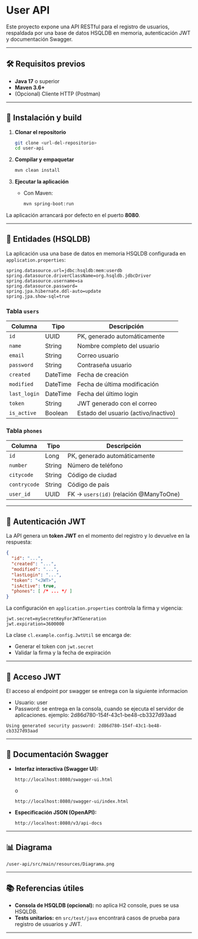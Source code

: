 # User API

Este proyecto expone una API RESTful para el registro de usuarios, respaldada por una base de datos HSQLDB en memoria, autenticación JWT y documentación Swagger.

---

## 🛠️ Requisitos previos

- **Java 17** o superior  
- **Maven 3.6+**  
- (Opcional) Cliente HTTP (Postman)

---

## 🚀 Instalación y build

1. **Clonar el repositorio**  
   ```bash
   git clone <url-del-repositorio>
   cd user-api
   ```

2. **Compilar y empaquetar**  
   ```bash
   mvn clean install
   ```

3. **Ejecutar la aplicación**  
   - Con Maven:
     ```bash
     mvn spring-boot:run
     ```

La aplicación arrancará por defecto en el puerto **8080**.

---

## 💾 Entidades (HSQLDB)

La aplicación usa una base de datos en memoria HSQLDB configurada en `application.properties`:

```properties
spring.datasource.url=jdbc:hsqldb:mem:userdb
spring.datasource.driverClassName=org.hsqldb.jdbcDriver
spring.datasource.username=sa
spring.datasource.password=
spring.jpa.hibernate.ddl-auto=update
spring.jpa.show-sql=true
```

### Tabla `users`

| Columna     | Tipo     | Descripción                             |
|-------------|----------|-----------------------------------------|
| `id`        | UUID     | PK, generado automáticamente            |
| `name`      | String   | Nombre completo del usuario             |
| `email`     | String   | Correo usuario           		   |
| `password`  | String   | Contraseña usuario 			   |
| `created`   | DateTime | Fecha de creación                       |
| `modified`  | DateTime | Fecha de última modificación            |
| `last_login`| DateTime | Fecha del último login                  |
| `token`     | String   | JWT generado con el correo 		   |
| `is_active` | Boolean  | Estado del usuario (activo/inactivo)    |

### Tabla `phones`

| Columna      | Tipo   | Descripción                                      |
|--------------|--------|--------------------------------------------------|
| `id`         | Long   | PK, generado automáticamente                     |
| `number`     | String | Número de teléfono                               |
| `citycode`   | String | Código de ciudad                                 |
| `contrycode` | String | Código de país                                   |
| `user_id`    | UUID   | FK → `users(id)` (relación @ManyToOne)           |

---

## 🔐 Autenticación JWT

La API genera un **token JWT** en el momento del registro y lo devuelve en la respuesta:

```json
{
  "id": "...",
  "created": "...",
  "modified": "...",
  "lastLogin": "...",
  "token": "<JWT>",
  "isActive": true,
  "phones": [ /* ... */ ]
}
```

La configuración en `application.properties` controla la firma y vigencia:

```properties
jwt.secret=mySecretKeyForJWTGeneration
jwt.expiration=3600000
```

La clase `cl.example.config.JwtUtil` se encarga de:

- Generar el token con `jwt.secret`
- Validar la firma y la fecha de expiración

---

## 🔑 Acceso JWT
El acceso al endpoint por swagger se entrega con la siguiente informacion 
- Usuario: user
- Password: se entrega en la consola, cuando se ejecuta el servidor de aplicaciones. ejemplo: 2d86d780-154f-43c1-be48-cb3327d93aad

```
Using generated security password: 2d86d780-154f-43c1-be48-cb3327d93aad
```
---

## 📄 Documentación Swagger

- **Interfaz interactiva (Swagger UI):**  
  ```
  http://localhost:8080/swagger-ui.html
  ```
  o
  ```
  http://localhost:8080/swagger-ui/index.html
  ```

- **Especificación JSON (OpenAPI):**  
  ```
  http://localhost:8080/v3/api-docs
  ```

---
## 📊 Diagrama 
  ```
  /user-api/src/main/resources/Diagrama.png
  ```

---

## 📚 Referencias útiles

- **Consola de HSQLDB (opcional):** no aplica H2 console, pues se usa HSQLDB.
- **Tests unitarios:** en `src/test/java` encontrará casos de prueba para registro de usuarios y JWT.

---
